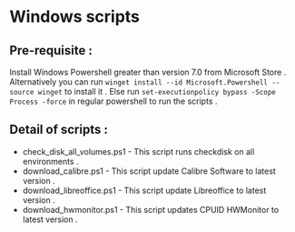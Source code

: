 # Windows scripts
## Pre-requisite : 
Install Windows Powershell greater than version 7.0 from Microsoft Store . Alternatively you can run `winget install --id Microsoft.Powershell --source winget` to install it .
Else run `set-executionpolicy bypass -Scope Process -force` in regular powershell to run the scripts .

## Detail of scripts :
* check_disk_all_volumes.ps1 - This script runs checkdisk on all environments .
* download_calibre.ps1 - This script update Calibre Software to latest version .    
* download_libreoffice.ps1 - This script update Libreoffice to latest version .
* download_hwmonitor.ps1 - This script updates CPUID HWMonitor to latest version .
